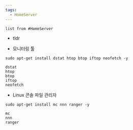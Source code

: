 ```yaml
---
tags:
  - HomeServer
---
```

```dataview
list from #HomeServer
```
- tldr


- 모니터링 툴
```shell
sudo apt-get install dstat htop btop iftop neofetch -y

dstat
htop
btop
iftop
neofetch
```

- Linux 콘솔 파일 관리자
```shell
sudo apt-get install mc nnn ranger -y

mc
nnn
ranger
```